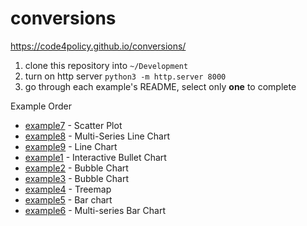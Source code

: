 # conversions

https://code4policy.github.io/conversions/

1. clone this repository into `~/Development`
2. turn on http server `python3 -m http.server 8000`
2. go through each example's README, select only **one** to complete

Example Order

- [example7](./example7/index.html) - Scatter Plot
- [example8](./example8/index.html) - Multi-Series Line Chart
- [example9](./example9/index.html) - Line  Chart
- [example1](./example1/index.html) - Interactive Bullet Chart
- [example2](./example2/index.html) - Bubble Chart
- [example3](./example3/index.html) - Bubble Chart
- [example4](./example4/index.html) - Treemap
- [example5](./example5/index.html) - Bar chart
- [example6](./example6/index.html) - Multi-series Bar Chart
